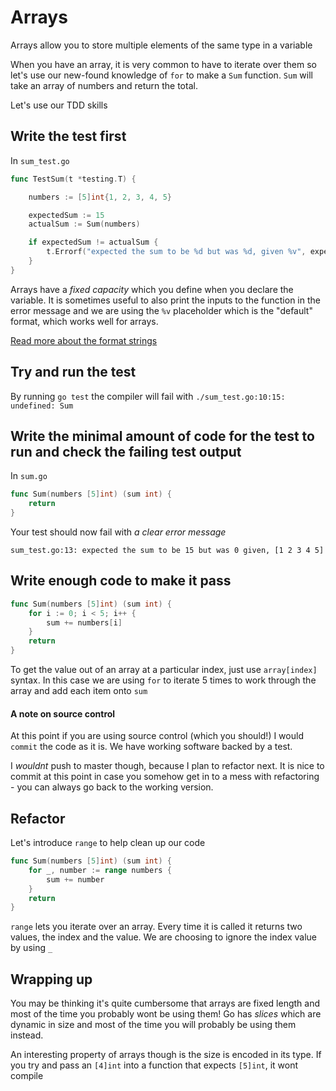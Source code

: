 # Arrays

Arrays allow you to store multiple elements of the same type in a variable

When you have an array, it is very common to have to iterate over them so let's use our new-found knowledge of `for` to make a `Sum` function. `Sum` will take an array of numbers and return the total.

Let's use our TDD skills

## Write the test first

In `sum_test.go`
```go
func TestSum(t *testing.T) {

	numbers := [5]int{1, 2, 3, 4, 5}

	expectedSum := 15
	actualSum := Sum(numbers)

	if expectedSum != actualSum {
		t.Errorf("expected the sum to be %d but was %d, given %v", expectedSum, actualSum, numbers)
	}
}
```

Arrays have a _fixed capacity_ which you define when you declare the variable. It is sometimes useful to also print the inputs to the function in the error message and we are using the `%v` placeholder which is the "default" format, which works well for arrays.

[Read more about the format strings](https://golang.org/pkg/fmt/)

## Try and run the test

By running `go test` the compiler will fail with `./sum_test.go:10:15: undefined: Sum`

## Write the minimal amount of code for the test to run and check the failing test output

In `sum.go`

```go
func Sum(numbers [5]int) (sum int) {
	return
}
```

Your test should now fail with _a clear error message_

`sum_test.go:13: expected the sum to be 15 but was 0 given, [1 2 3 4 5]`

## Write enough code to make it pass

```go
func Sum(numbers [5]int) (sum int) {
	for i := 0; i < 5; i++ {
		sum += numbers[i]
	}
	return
}
```

To get the value out of an array at a particular index, just use `array[index]` syntax. In this case we are using `for` to iterate 5 times to work through the array and add each item onto `sum`

#### A note on source control

At this point if you are using source control (which you should!) I would `commit` the code as it is. We have working software backed by a test. 

I _wouldnt_ push to master though, because I plan to refactor next. It is nice to commit at this point in case you somehow get in to a mess with refactoring - you can always go back to the working version.

## Refactor

Let's introduce `range` to help clean up our code

```go
func Sum(numbers [5]int) (sum int) {
	for _, number := range numbers {
		sum += number
	}
	return
}
```

`range` lets you iterate over an array. Every time it is called it returns two values, the index and the value. We are choosing to ignore the index value by using `_`

## Wrapping up

You may be thinking it's quite cumbersome that arrays are fixed length and most of the time you probably wont be using them! Go has _slices_ which are dynamic in size and most of the time you will probably be using them instead.

An interesting property of arrays though is the size is encoded in its type. If you try and pass an `[4]int` into a function that expects `[5]int`, it wont compile